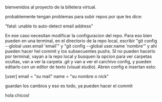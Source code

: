bienvenidos al proyecto de la billetera virtual.

probablemente tengan problemas para subir repos por que les dice:

"fatal: unable to auto-detect email address"

En ese caso necesitan modificar la configuracion del repo.
Para eso bien pueden en una terminal, en el directorio de la
repo local, escribir "git config --global user.email 'email'" y "git config --global user.name 'nombre'" y ahi pueden hacer hel commit y los subsecuentes pushs. SI no pueden hacerlo por terminal, vayan a la repo local y busquen la opcion para ver carpetas ocultas, van a ver la carpeta .git y van a ver el carchivo config, y pueden editarlo con un editor de texto (visual studio). Abren config e insertan esto:

[user]
	email = "su mail"
	name = "su nombre o nick"

guardan los cambios y eso es todo, ya pueden hacer el commit

hola chicos!